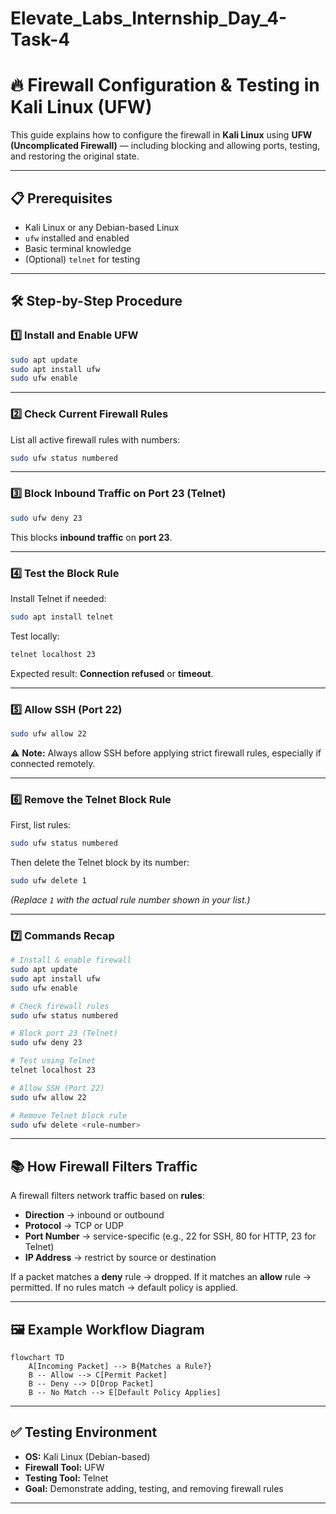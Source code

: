 # Elevate_Labs_Internship_Day_4-Task-4

# 🔥 Firewall Configuration & Testing in Kali Linux (UFW)

This guide explains how to configure the firewall in **Kali Linux** using **UFW (Uncomplicated Firewall)** — including blocking and allowing ports, testing, and restoring the original state.

---

## 📋 Prerequisites

* Kali Linux or any Debian-based Linux
* `ufw` installed and enabled
* Basic terminal knowledge
* (Optional) `telnet` for testing

---

## 🛠 Step-by-Step Procedure

### **1️⃣ Install and Enable UFW**

```bash
sudo apt update
sudo apt install ufw
sudo ufw enable
```

---

### **2️⃣ Check Current Firewall Rules**

List all active firewall rules with numbers:

```bash
sudo ufw status numbered
```

---

### **3️⃣ Block Inbound Traffic on Port 23 (Telnet)**

```bash
sudo ufw deny 23
```

This blocks **inbound traffic** on **port 23**.

---

### **4️⃣ Test the Block Rule**

Install Telnet if needed:

```bash
sudo apt install telnet
```

Test locally:

```bash
telnet localhost 23
```

Expected result: **Connection refused** or **timeout**.

---

### **5️⃣ Allow SSH (Port 22)**

```bash
sudo ufw allow 22
```

⚠ **Note:** Always allow SSH before applying strict firewall rules, especially if connected remotely.

---

### **6️⃣ Remove the Telnet Block Rule**

First, list rules:

```bash
sudo ufw status numbered
```

Then delete the Telnet block by its number:

```bash
sudo ufw delete 1
```

*(Replace `1` with the actual rule number shown in your list.)*

---

### **7️⃣ Commands Recap**

```bash
# Install & enable firewall
sudo apt update
sudo apt install ufw
sudo ufw enable

# Check firewall rules
sudo ufw status numbered

# Block port 23 (Telnet)
sudo ufw deny 23

# Test using Telnet
telnet localhost 23

# Allow SSH (Port 22)
sudo ufw allow 22

# Remove Telnet block rule
sudo ufw delete <rule-number>
```

---

## 📚 How Firewall Filters Traffic

A firewall filters network traffic based on **rules**:

* **Direction** → inbound or outbound
* **Protocol** → TCP or UDP
* **Port Number** → service-specific (e.g., 22 for SSH, 80 for HTTP, 23 for Telnet)
* **IP Address** → restrict by source or destination

If a packet matches a **deny** rule → dropped.
If it matches an **allow** rule → permitted.
If no rules match → default policy is applied.

---

## 🖼 Example Workflow Diagram

```mermaid
flowchart TD
    A[Incoming Packet] --> B{Matches a Rule?}
    B -- Allow --> C[Permit Packet]
    B -- Deny --> D[Drop Packet]
    B -- No Match --> E[Default Policy Applies]
```

---

## ✅ Testing Environment

* **OS:** Kali Linux (Debian-based)
* **Firewall Tool:** UFW
* **Testing Tool:** Telnet
* **Goal:** Demonstrate adding, testing, and removing firewall rules

---

